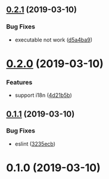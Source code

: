 ## [0.2.1](https://github.com/axetroy/vscode-changelog-generator/compare/v0.2.0...v0.2.1) (2019-03-10)


### Bug Fixes

* executable not work ([d5a4ba9](https://github.com/axetroy/vscode-changelog-generator/commit/d5a4ba9))



# [0.2.0](https://github.com/axetroy/vscode-changelog-generator/compare/v0.1.1...v0.2.0) (2019-03-10)


### Features

* support i18n ([4d21b5b](https://github.com/axetroy/vscode-changelog-generator/commit/4d21b5b))



## [0.1.1](https://github.com/axetroy/vscode-changelog-generator/compare/v0.1.0...v0.1.1) (2019-03-10)


### Bug Fixes

* eslint ([3235ecb](https://github.com/axetroy/vscode-changelog-generator/commit/3235ecb))



# 0.1.0 (2019-03-10)



